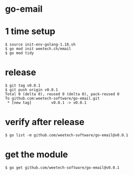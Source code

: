 # go-email


# 1 time setup
```
$ source init-env-golang-1.18.sh
$ go mod init weetech.ch/email
$ go mod tidy
```

# release
```
$ git tag v0.0.1
$ git push origin v0.0.1
Total 0 (delta 0), reused 0 (delta 0), pack-reused 0
To github.com:weetech-software/go-email.git
 * [new tag]         v0.0.1 -> v0.0.1
```

# verify after release
```
$ go list -m github.com/weetech-software/go-email@v0.0.1
```

# get the module
```
$ go get github.com/weetech-software/go-email@v0.0.1
```
